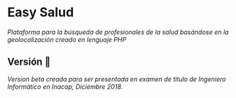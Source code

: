 # Easy Salud

_Plataforma para la búsqueda de profesionales de la salud basándose en la geolocalización creado en lenguaje PHP_

## Versión 🚀

_Version beta creada para ser presentada en examen de titulo de Ingeniero Informático en Inacap, Diciembre 2018._